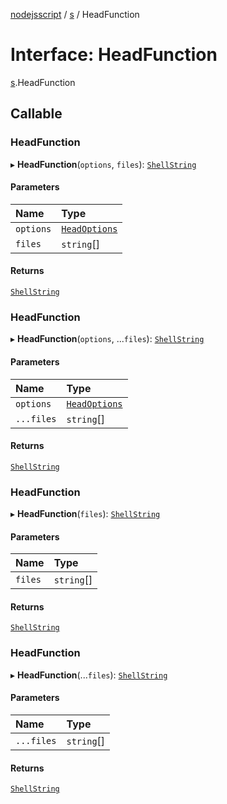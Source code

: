 [nodejsscript](../README.md) / [s](../modules/s.md) / HeadFunction

# Interface: HeadFunction

[s](../modules/s.md).HeadFunction

## Callable

### HeadFunction

▸ **HeadFunction**(`options`, `files`): [`ShellString`](../modules/s.md#shellstring)

#### Parameters

| Name | Type |
| :------ | :------ |
| `options` | [`HeadOptions`](s.HeadOptions.md) |
| `files` | `string`[] |

#### Returns

[`ShellString`](../modules/s.md#shellstring)

### HeadFunction

▸ **HeadFunction**(`options`, ...`files`): [`ShellString`](../modules/s.md#shellstring)

#### Parameters

| Name | Type |
| :------ | :------ |
| `options` | [`HeadOptions`](s.HeadOptions.md) |
| `...files` | `string`[] |

#### Returns

[`ShellString`](../modules/s.md#shellstring)

### HeadFunction

▸ **HeadFunction**(`files`): [`ShellString`](../modules/s.md#shellstring)

#### Parameters

| Name | Type |
| :------ | :------ |
| `files` | `string`[] |

#### Returns

[`ShellString`](../modules/s.md#shellstring)

### HeadFunction

▸ **HeadFunction**(...`files`): [`ShellString`](../modules/s.md#shellstring)

#### Parameters

| Name | Type |
| :------ | :------ |
| `...files` | `string`[] |

#### Returns

[`ShellString`](../modules/s.md#shellstring)
